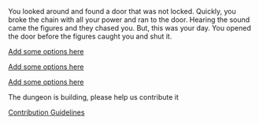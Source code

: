 You looked around and found a door that was not locked. Quickly, you broke the chain with all your power and ran to the door. Hearing the sound came the figures and they chased you. But, this was your day. You opened the door before the figures caught you and shut it.

[Add some options here](../WIP.md)

[Add some options here](../WIP.md)

[Add some options here](../WIP.md)



The dungeon is building, please help us contribute it

[Contribution Guidelines](../../../README.md#contribution-guidelines)